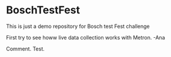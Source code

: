 # BoschTestFest
This is just a demo repository for Bosch test Fest challenge

First try to see howw live data collection works with Metron.
-Ana

Comment.
Test.
